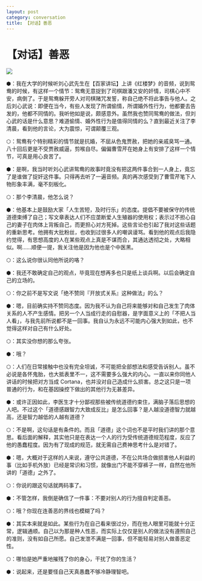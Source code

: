 ```yaml
---
layout: post
category: conversation
title: 【对话】善恶
---
```


# 【对话】善恶

![](https://s3.bmp.ovh/imgs/2021/12/b8bb0420bc2f3b72.jpg)

⬢：我在大学的时候听刘心武先生在【百家讲坛】上讲《红楼梦》的音频，说到鸳鸯的时候，有这样一个情节：鸳鸯无意捉到了司棋跟潘又安的奸情，司棋心中不安，病倒了。于是鸳鸯躲开旁人对司棋赌咒发誓，称自己绝不将此事告与他人。之后刘心武说：即便在当今，有些人发现了所谓偷情，所谓婚外性行为，他都要去告发的，他都不同情的。我听他如是说，颇感意外。虽然我也赞同鸳鸯的做法，但刘心武的话是什么意思？难道偷情、婚外性行为是值得同情的么？直到最近关注了李清晨，看到他的言论，大为震惊，可谓颠覆三观。

⬡：鸳鸯有个特别精彩的情节就是抗婚，不屈从色鬼贾赦，把她的亲戚臭骂一通。八十回后更是不受贾赦威逼，剪喉自尽。偏偏曹雪芹在她身上有安排了这样一个情节，可真是用心良苦了。

⬢：是啊，我当时听刘心武讲鸳鸯的故事时竟没有把这两件事合到一人身上，竟忘了是谁做了捉奸这件事。只得再去听了一遍音频。真的再次感受到了曹雪芹笔下人物形象丰满，毫不刻板化。

⬡：那个李清晨，他怎么说？

⬢：他基本上是鼓励大家「人生苦短，及时行乐」的态度。提倡不要被保守的传统道德束缚了自己；写文章表达人们不应垄断爱人生殖器的使用权；表示过不担心自己的妻子在肉体上背叛自己，而更担心对方死掉。这些言论也引起了我对这些话题的重新思考。他拥有大批粉丝，也收到过很多人的嘲讽谩骂。看到他的观点后我隐约觉得，有思想高度的人在某些观点上真是不谋而合，其通达透彻之处，大略相似。啊……顺便一提，我关注他是因为他也是个中医黑。

⬡：这么说你很认同他所说的咯？

⬢：我还不敢确定自己的观点，毕竟现在想再多也只是纸上谈兵啊。以后会确定自己的立场的。

⬡：你之前不是写文说「绝不赞同『开放式关系』这种做法」的么？

⬢：嗯，目前确实持不赞同态度。因为我不认为自己将来能够对和自己发生了肉体关系的人不产生感情。把另一个人当成行走的自慰器，是字面意义上的「不把人当人看」，与我先前所说都不是一回事。我自认为永远不可能内心强大到如此，也不觉得这样对自己有什么好处。

⬡：其实没你想的那么夸张。

⬢：哦？

⬡：人们在日常接触中也没有完全坦诚，不可能把全部想法和感受告诉别人。虽不必说是各怀鬼胎，也大抵表里不一，这不需要多么强大的内心。一直以来你同他人讲话的时候把对方当成 Cortana，也并没对自己造成什么损害。总之这只是一项普通的行为，和在基因操控下做出的其他行为无甚差异。

⬢：或许正因如此，李医生才十分鄙视那些被传统道德约束住，满脑子落后思想的人吧。不过这个「道德感跟智力大致成反比」是怎么回事？是人越没道德智力就越高，还是智力越低的人越有道德？

⬡：不是啊，这句话是有条件的。而且「道德」这个词也不是平时我们讲的那个意思。看后面的解释，其实他只是在表达一个人的行为受传统道德规范程度，反应了他的愚蠢程度。因为有了现成的规范，就无需自己费神思考什么是对错了。

⬢：嗯，大概对于这样的人来说，遵守公共道德，不在公共场合做损害他人利益的事（比如手机外放）已经是常识和习惯，就像出门不能不穿裤子一样，自然在他所讲的「道德」之外了。

⬡：你说的跟这句话就两码事了。

⬢：不管怎样，我倒是确信了一件事：不要对别人的行为擅自判定善恶。

⬡：哦？你现在连善恶的界线也模糊了吗？

⬢：其实本来就是如此。某些行为在自己看来很过分，而在他人眼里可能就十分正常，逻辑通顺。自己以为那是种人性恶，而实际上仅仅是别人的做法没有遵照自己的准则，没有如自己所愿。自己发泄不满是一回事，但不能轻易对别人做善恶定性。

⬡：哪怕是她严重地摧残了你的身心，干扰了你的生活？

⬢：说起来，还是要怪自己天真愚蠢不够冷静理智吧。